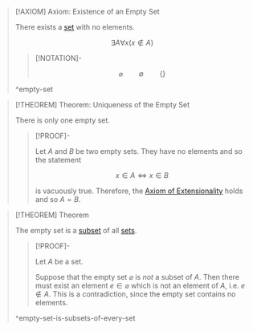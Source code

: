 >[!AXIOM] Axiom: Existence of an Empty Set
>
>There exists a [set](Set.md) with no elements.
>
>$$
>\exists A \forall x(x \notin A)
>$$
>
>>[!NOTATION]-
>>
>>$$
>>\varnothing \qquad \emptyset \qquad \{\}
>>$$
>>
>
>^empty-set
>



>[!THEOREM] Theorem: Uniqueness of the Empty Set
>
>There is only one empty set.
>
>>[!PROOF]-
>>
>>Let $A$ and $B$ be two empty sets. They have no elements and so the statement
>>
>>$$
>>x \in A \iff x \in B
>>$$
>>
>>is vacuously true. Therefore, the [Axiom of Extensionality](Axiom%20of%20Extensionality.md) holds and so $A = B$.
>>
>

>[!THEOREM] Theorem
>
>The empty set is a [subset](Subset.md) of all [sets](Set.md).
>
>>[!PROOF]-
>>
>>Let $A$ be a set.
>>
>>Suppose that the empty set $\varnothing$ is *not* a subset of $A$. Then there must exist an element $e \in \varnothing$ which is not an element of $A$, i.e. $e \notin A$. This is a contradiction, since the empty set contains no elements.
>>
>
>^empty-set-is-subsets-of-every-set
>